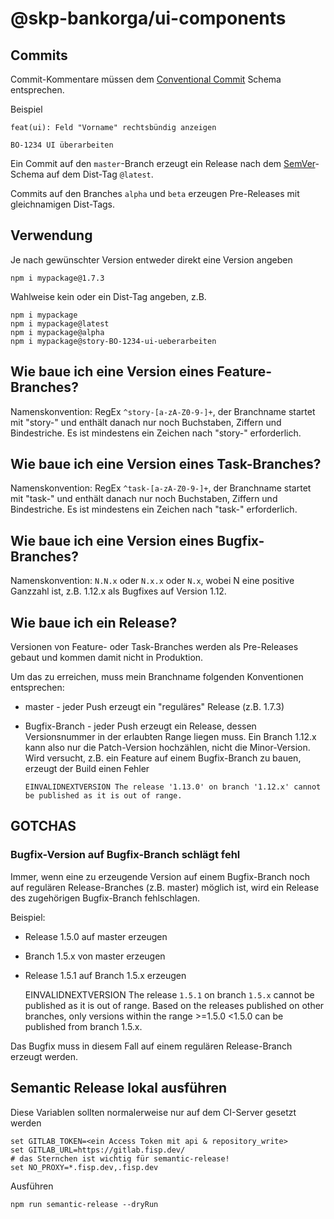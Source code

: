 # @skp-bankorga/ui-components

## Commits

Commit-Kommentare müssen dem [Conventional Commit](https://www.conventionalcommits.org/en/v1.0.0/) Schema entsprechen.

Beispiel

    feat(ui): Feld "Vorname" rechtsbündig anzeigen
    
    BO-1234 UI überarbeiten

Ein Commit auf den `master`-Branch erzeugt ein Release nach dem [SemVer](https://semver.org/)-Schema auf dem Dist-Tag `@latest`.

Commits auf den Branches `alpha` und `beta` erzeugen Pre-Releases mit gleichnamigen Dist-Tags.

## Verwendung

Je nach gewünschter Version entweder direkt eine Version angeben

    npm i mypackage@1.7.3

Wahlweise kein oder ein Dist-Tag angeben, z.B.

    npm i mypackage
    npm i mypackage@latest
    npm i mypackage@alpha
    npm i mypackage@story-BO-1234-ui-ueberarbeiten

## Wie baue ich eine Version eines Feature-Branches?

Namenskonvention: RegEx `^story-[a-zA-Z0-9-]+`, der Branchname startet mit "story-" und enthält danach nur noch Buchstaben, Ziffern und Bindestriche. Es ist mindestens ein Zeichen nach "story-" erforderlich.

## Wie baue ich eine Version eines Task-Branches?

Namenskonvention: RegEx `^task-[a-zA-Z0-9-]+`, der Branchname startet mit "task-" und enthält danach nur noch Buchstaben, Ziffern und Bindestriche. Es ist mindestens ein Zeichen nach "task-" erforderlich.

## Wie baue ich eine Version eines Bugfix-Branches?

Namenskonvention: `N.N.x` oder `N.x.x` oder `N.x`, wobei N eine positive Ganzzahl ist, z.B. 1.12.x als Bugfixes auf Version 1.12.

## Wie baue ich ein Release?

Versionen von Feature- oder Task-Branches werden als Pre-Releases gebaut und kommen damit nicht in Produktion. 

Um das zu erreichen, muss mein Branchname folgenden Konventionen entsprechen:

* master - jeder Push erzeugt ein "reguläres" Release (z.B. 1.7.3)
* Bugfix-Branch - jeder Push erzeugt ein Release, dessen Versionsnummer in der erlaubten Range liegen muss. Ein Branch 1.12.x kann also nur die Patch-Version hochzählen, nicht die Minor-Version. Wird versucht, z.B. ein Feature auf einem Bugfix-Branch zu bauen, erzeugt der Build einen Fehler

  `EINVALIDNEXTVERSION The release '1.13.0' on branch '1.12.x' cannot be published as it is out of range.`

## GOTCHAS

### Bugfix-Version auf Bugfix-Branch schlägt fehl

Immer, wenn eine zu erzeugende Version auf einem Bugfix-Branch noch auf regulären Release-Branches (z.B. master) möglich ist, wird ein Release des zugehörigen Bugfix-Branch fehlschlagen.

Beispiel:

* Release 1.5.0 auf master erzeugen
* Branch 1.5.x von master erzeugen
* Release 1.5.1 auf Branch 1.5.x erzeugen


    EINVALIDNEXTVERSION The release `1.5.1` on branch `1.5.x` cannot be published as it is out of range.
    Based on the releases published on other branches, only versions within the range >=1.5.0 <1.5.0 can be published from branch 1.5.x.

Das Bugfix muss in diesem Fall auf einem regulären Release-Branch erzeugt werden.


## Semantic Release lokal ausführen

Diese Variablen sollten normalerweise nur auf dem CI-Server gesetzt werden

    set GITLAB_TOKEN=<ein Access Token mit api & repository_write>
    set GITLAB_URL=https://gitlab.fisp.dev/
    # das Sternchen ist wichtig für semantic-release!
    set NO_PROXY=*.fisp.dev,.fisp.dev

Ausführen

    npm run semantic-release --dryRun
